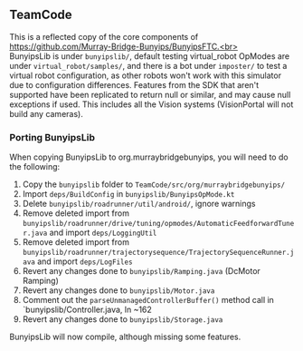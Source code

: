 ## TeamCode

This is a reflected copy of the core components of https://github.com/Murray-Bridge-Bunyips/BunyipsFTC.<br><br>
BunyipsLib is under `bunyipslib/`, default testing virtual_robot OpModes are under `virtual_robot/samples/`, and there is
a bot under `imposter/` to test a virtual robot configuration, as other robots won't work with this simulator due to
configuration differences. Features from the SDK that aren't supported have been replicated to return null or similar,
and may cause null exceptions if used. This includes all the Vision systems (VisionPortal will not build any cameras).

### Porting BunyipsLib
When copying BunyipsLib to org.murraybridgebunyips, you will need to do the following:
1. Copy the `bunyipslib` folder to `TeamCode/src/org/murraybridgebunyips/`
2. Import `deps/BuildConfig` in `bunyipslib/BunyipsOpMode.kt`
3. Delete `bunyipslib/roadrunner/util/android/`, ignore warnings
4. Remove deleted import from `bunyipslib/roadrunner/drive/tuning/opmodes/AutomaticFeedforwardTuner.java` and import `deps/LoggingUtil`
5. Remove deleted import from `bunyipslib/roadrunner/trajectorysequence/TrajectorySequenceRunner.java` and import `deps/LogFiles`
6. Revert any changes done to `bunyipslib/Ramping.java` (DcMotor Ramping)
7. Revert any changes done to `bunyipslib/Motor.java`
8. Comment out the `parseUnmanagedControllerBuffer()` method call in `bunyipslib/Controller.java, ln ~162
9. Revert any changes done to `bunyipslib/Storage.java`

BunyipsLib will now compile, although missing some features.
